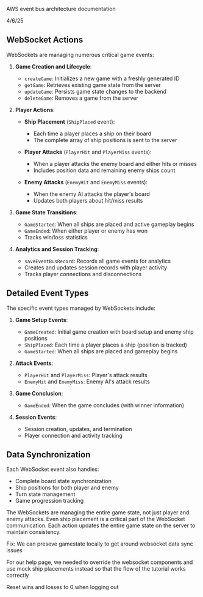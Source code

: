 AWS event bus architecture documentation 

4/6/25 

## WebSocket Actions
WebSockets are managing numerous critical game events:

1. **Game Creation and Lifecycle**:
   - `createGame`: Initializes a new game with a freshly generated ID
   - `getGame`: Retrieves existing game state from the server
   - `updateGame`: Persists game state changes to the backend
   - `deleteGame`: Removes a game from the server

2. **Player Actions**:
   - **Ship Placement** (`ShipPlaced` event):
     - Each time a player places a ship on their board
     - The complete array of ship positions is sent to the server

   - **Player Attacks** (`PlayerHit` and `PlayerMiss` events):
     - When a player attacks the enemy board and either hits or misses
     - Includes position data and remaining enemy ships count

   - **Enemy Attacks** (`EnemyHit` and `EnemyMiss` events):
     - When the enemy AI attacks the player's board
     - Updates both players about hit/miss results

3. **Game State Transitions**:
   - `GameStarted`: When all ships are placed and active gameplay begins
   - `GameEnded`: When either player or enemy has won
   - Tracks win/loss statistics

4. **Analytics and Session Tracking**:
   - `saveEventBusRecord`: Records all game events for analytics
   - Creates and updates session records with player activity
   - Tracks player connections and disconnections

## Detailed Event Types
The specific event types managed by WebSockets include:

1. **Game Setup Events**:
   - `GameCreated`: Initial game creation with board setup and enemy ship positions
   - `ShipPlaced`: Each time a player places a ship (position is tracked)
   - `GameStarted`: When all ships are placed and gameplay begins

2. **Attack Events**:
   - `PlayerHit` and `PlayerMiss`: Player's attack results
   - `EnemyHit` and `EnemyMiss`: Enemy AI's attack results

3. **Game Conclusion**:
   - `GameEnded`: When the game concludes (with winner information)

4. **Session Events**:
   - Session creation, updates, and termination
   - Player connection and activity tracking

## Data Synchronization
Each WebSocket event also handles:
- Complete board state synchronization
- Ship positions for both player and enemy
- Turn state management
- Game progression tracking

The WebSockets are managing the entire game state, not just player and enemy attacks. Even ship placement is a critical part of the WebSocket communication. Each action updates the entire game state on the server to maintain consistency.

Fix: We can preseve gamestate locally to get around websocket data sync issues 

For our help page, we needed to override the websocket components and use mock ship placements instead so that the flow of the tutorial works correctly 

Reset wins and losses to 0 when logging out 